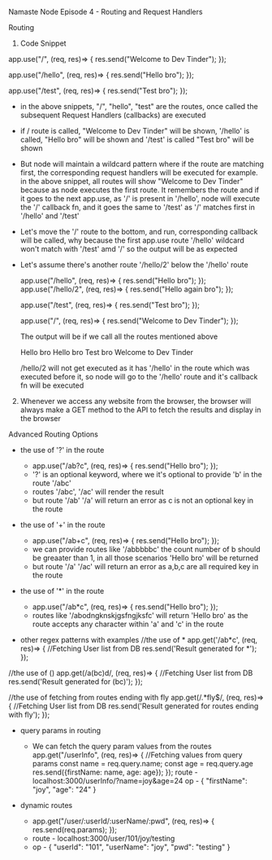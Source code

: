 Namaste Node 
Episode 4 - Routing and Request Handlers

Routing 
1. Code Snippet

app.use("/", (req, res)=> {
    res.send("Welcome to Dev Tinder");
});

app.use("/hello", (req, res)=> {
    res.send("Hello bro");
});

app.use("/test", (req, res)=> {
    res.send("Test bro");
});

* in the above snippets, "/", "hello", "test" are the routes, once called the subsequent Request Handlers (callbacks) are executed
* if / route is called, "Welcome to Dev Tinder" will be shown, '/hello' is called, "Hello bro" will be shown and '/test' is called "Test bro" will be shown
* But node will maintain a wildcard pattern where if the route are matching first, the corresponding request handlers will be executed
    for example. in the above snippet, all routes will show "Welcome to Dev Tinder" because as node executes the first route. It remembers the route and if it goes to the next app.use, as '/' is present in '/hello', node will execute the '/' callback fn, and it goes the same to '/test' as '/' matches first in '/hello' and '/test'
* Let's move the '/' route to the bottom, and run, corresponding callback will be called, why because the first app.use route '/hello' wildcard won't match with '/test' amd '/' so the output will be as expected
* Let's assume there's another route '/hello/2' below the '/hello' route

    app.use("/hello", (req, res)=> {
        res.send("Hello bro");
    });
    app.use("/hello/2", (req, res)=> {
        res.send("Hello again bro");
    });

    app.use("/test", (req, res)=> {
        res.send("Test bro");
    });

    app.use("/", (req, res)=> {
        res.send("Welcome to Dev Tinder");
    });

    The output will be if we call all the routes mentioned above

    Hello bro
    Hello bro
    Test bro
    Welcome to Dev Tinder

    /hello/2 will not get executed as it has '/hello' in the route which was executed before it, so node will go to the '/hello' route and it's callback fn will be executed

2. Whenever we access any website from the browser, the browser will always make a GET method to the API to fetch the results and display in the browser

Advanced Routing Options

* the use of '?' in the route
    *  app.use("/ab?c", (req, res)=> {
         res.send("Hello bro");
        });
    * '?' is an optional keyword, where we it's optional to provide 'b' in the route '/abc'
    * routes '/abc', '/ac' will render the result
    * but route '/ab' '/a' will return an error as c is not an optional key in the route
* the use of '+' in the route
    *  app.use("/ab+c", (req, res)=> {
         res.send("Hello bro");
        });
    * we can provide routes like '/abbbbbc' the count number of b should be greaater than 1, in all those scenarios 'Hello bro' will be returned
    * but route '/a' '/ac' will return an error as a,b,c are all required key in the route
* the use of '*' in the route
    *  app.use("/ab*c", (req, res)=> {
         res.send("Hello bro");
        });
    * routes like '/abodngknskjgsfngjksfc' will return 'Hello bro' as the route accepts any character within 'a' and 'c' in the route

* other regex patterns with examples
//the use of *
app.get('/ab*c', (req, res)=> {
    //Fetching User list from DB
    res.send('Result generated for *');
});

//the use of ()
app.get(/a(bc)d/, (req, res)=> {
    //Fetching User list from DB
    res.send('Result generated for (bc)');
});

//the use of fetching from routes ending with fly
app.get(/.*fly$/, (req, res)=> {
    //Fetching User list from DB
    res.send('Result generated for routes ending with fly');
});

* query params in routing
    * We can fetch the query param values from the routes
    app.get("/userInfo", (req, res)=> {
        //Fetching values from query params
        const name = req.query.name;
        const age = req.query.age
        res.send({firstName: name, age: age});
    });
    route - localhost:3000/userInfo/?name=joy&age=24
    op - {
        "firstName": "joy",
        "age": "24"
    }   

* dynamic routes
    * app.get("/user/:userId/:userName/:pwd", (req, res)=> {
        res.send(req.params);
    });
    * route - localhost:3000/user/101/joy/testing
    * op - {
                "userId": "101",
                "userName": "joy",
                "pwd": "testing"
            }